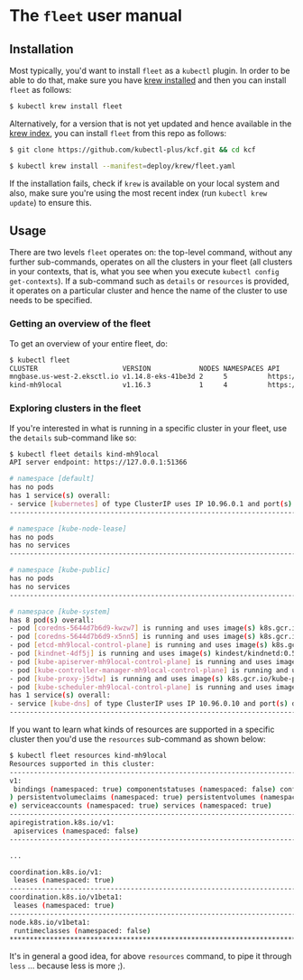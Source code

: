 # The `fleet` user manual

## Installation

Most typically, you'd want to install `fleet` as a `kubectl` plugin.
In order to be able to do that, make sure you have [krew installed](https://github.com/kubernetes-sigs/krew/#installation) and then you can install `fleet` as follows:

```sh
$ kubectl krew install fleet
```

Alternatively, for a version that is not yet updated and hence available in the [krew index](https://index.krew.dev/), you can install `fleet` from this repo as follows:

```sh
$ git clone https://github.com/kubectl-plus/kcf.git && cd kcf

$ kubectl krew install --manifest=deploy/krew/fleet.yaml
```

If the installation fails, check if `krew` is available on your local system
 and also, make sure you're using the most recent index (run `kubectl krew update`) to ensure this.

## Usage

There are two levels `fleet` operates on: the top-level command, without any 
further sub-commands, operates on all the clusters in your fleet 
(all clusters in your contexts, that is, what you see when you execute 
`kubectl config get-contexts`). If a sub-command such as `details` or `resources` 
is provided, it operates on a particular cluster and hence the name of the 
cluster to use needs to be specified.

### Getting an overview of the fleet

To get an overview of your entire fleet, do:

```sh
$ kubectl fleet
CLUSTER                     VERSION            NODES NAMESPACES API
mngbase.us-west-2.eksctl.io v1.14.8-eks-41be3d 2     5          https://123456789ABCDEF.gr7.us-west-2.eks.amazonaws.com
kind-mh9local               v1.16.3            1     4          https://127.0.0.1:58836
```

### Exploring clusters in the fleet

If you're interested in what is running in a specific cluster in your fleet, 
use the `details` sub-command like so:

```sh
$ kubectl fleet details kind-mh9local
API server endpoint: https://127.0.0.1:51366

# namespace [default]
has no pods
has 1 service(s) overall:
- service [kubernetes] of type ClusterIP uses IP 10.96.0.1 and port(s) https TCP/443
--------------------------------------------------------------------------------

# namespace [kube-node-lease]
has no pods
has no services
--------------------------------------------------------------------------------

# namespace [kube-public]
has no pods
has no services
--------------------------------------------------------------------------------

# namespace [kube-system]
has 8 pod(s) overall:
- pod [coredns-5644d7b6d9-kwzw7] is running and uses image(s) k8s.gcr.io/coredns:1.6.2
- pod [coredns-5644d7b6d9-x5nn5] is running and uses image(s) k8s.gcr.io/coredns:1.6.2
- pod [etcd-mh9local-control-plane] is running and uses image(s) k8s.gcr.io/etcd:3.3.15-0
- pod [kindnet-4df5j] is running and uses image(s) kindest/kindnetd:0.5.3@sha256:bc1833b3da442bb639008dd5a62861a0419d3f64b58fce6fb38b749105232555
- pod [kube-apiserver-mh9local-control-plane] is running and uses image(s) k8s.gcr.io/kube-apiserver:v1.16.3
- pod [kube-controller-manager-mh9local-control-plane] is running and uses image(s) k8s.gcr.io/kube-controller-manager:v1.16.3
- pod [kube-proxy-j5dtw] is running and uses image(s) k8s.gcr.io/kube-proxy:v1.16.3
- pod [kube-scheduler-mh9local-control-plane] is running and uses image(s) k8s.gcr.io/kube-scheduler:v1.16.3
has 1 service(s) overall:
- service [kube-dns] of type ClusterIP uses IP 10.96.0.10 and port(s) dns UDP/53 dns-tcp TCP/53 metrics TCP/9153
--------------------------------------------------------------------------------
```

If you want to learn what kinds of resources are supported in a specific cluster
then you'd use the `resources` sub-command as shown below:

```sh
$ kubectl fleet resources kind-mh9local
Resources supported in this cluster:
--------------------------------------------------------------------------------
v1:
 bindings (namespaced: true) componentstatuses (namespaced: false) configmaps (namespaced: true) endpoints (namespaced: true) events (namespaced: true) limitranges (namespaced: true) namespaces (namespaced: false) nodes (namespaced: false
) persistentvolumeclaims (namespaced: true) persistentvolumes (namespaced: false) pods (namespaced: true) podtemplates (namespaced: true) replicationcontrollers (namespaced: true) resourcequotas (namespaced: true) secrets (namespaced: tru
e) serviceaccounts (namespaced: true) services (namespaced: true)
--------------------------------------------------------------------------------
apiregistration.k8s.io/v1:
 apiservices (namespaced: false)
--------------------------------------------------------------------------------

...

coordination.k8s.io/v1:
 leases (namespaced: true)
--------------------------------------------------------------------------------
coordination.k8s.io/v1beta1:
 leases (namespaced: true)
--------------------------------------------------------------------------------
node.k8s.io/v1beta1:
 runtimeclasses (namespaced: false)
********************************************************************************
```

It's in general a good idea, for above `resources` command, to pipe it through 
`less` … because less is more ;).


